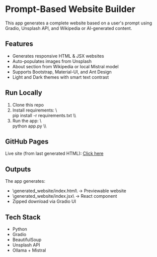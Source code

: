 ﻿# Prompt-Based Website Builder

This app generates a complete website based on a user's prompt using Gradio, Unsplash API, and Wikipedia or AI-generated content.

## Features
- Generates responsive HTML & JSX websites
- Auto-populates images from Unsplash
- About section from Wikipedia or local Mistral model
- Supports Bootstrap, Material-UI, and Ant Design
- Light and Dark themes with smart text contrast

## Run Locally
1. Clone this repo
2. Install requirements:
   \\\
   pip install -r requirements.txt
   \\\
3. Run the app:
   \\\
   python app.py
   \\\

## GitHub Pages
Live site (from last generated HTML): [Click here](https://d171d83bb16e293852.gradio.live/)

## Outputs
The app generates:
- \generated_website/index.html\ → Previewable website
- \generated_website/index.jsx\ → React component
- Zipped download via Gradio UI

## Tech Stack
- Python
- Gradio
- BeautifulSoup
- Unsplash API
- Ollama + Mistral









